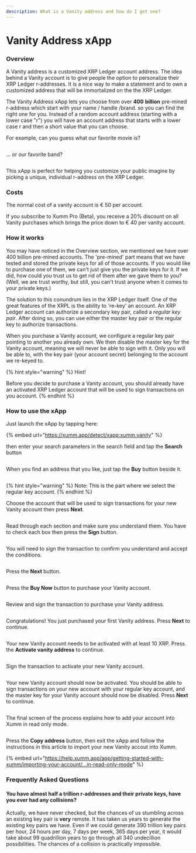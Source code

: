 ```yaml
---
description: What is a Vanity address and how do I get one?
---
```


# Vanity Address xApp

### Overview

A Vanity address is a customized XRP Ledger account address.  The idea behind a Vanity account is to give people the option to personalize their XRP Ledger r-addresses. It is a nice way to make a statement and to own a customized address that will be immortalized on the the XRP Ledger.

The Vanity Address xApp lets you choose from over **400** **billion** pre-mined r-address which start with your name / handle /brand. so you can find the right one for you. Instead of a random account address (starting with a lower case "r") you will have an account address that starts with a lower case r and then a short value that you can choose.

For example, can you guess what our favorite movie is?

<figure><img src="../../.gitbook/assets/image (2) (1) (1) (1).png" alt=""><figcaption></figcaption></figure>

... or our favorite band?

<figure><img src="../../.gitbook/assets/image (1) (1) (1) (1) (1) (1).png" alt=""><figcaption></figcaption></figure>

This xApp is perfect for helping you customize your public imagine by picking a unique, individual r-address on the XRP Ledger.

### Costs

The normal cost of a vanity account is € 50 per account.&#x20;

If you subscribe to Xumm Pro (Beta), you receive a 20% discount on all Vanity purchases which brings the price down to € 40 per vanity account.

### How it works

You may have noticed in the Overview section, we mentioned we have over 400 billion pre-mined accounts. The 'pre-mined' part means that we have tested and stored the private keys for all of those accounts.  If you would like to purchase one of them, we can't just give you the private keys for it. If we did, how could you trust us to get rid of them after we gave them to you? (Well, we are trust worthy, but still, you can't trust anyone when it comes to your private keys.)

The solution to this conundrum lies in the XRP Ledger itself. One of the great features of the XRPL is the ability to 're-key' an account. An XRP Ledger account can authorize a secondary key pair, called a _regular key pair_. After doing so, you can use either the master key pair or the regular key to authorize transactions.&#x20;

When you purchase a Vanity account, we configure a regular key pair pointing to another you already own. We then disable the master key for the Vanity account, meaning we will never be able to sign with it. Only you will be able to, with the key pair (your account secret) belonging to the account we re-keyed to.



{% hint style="warning" %}
Hint!&#x20;

Before you decide to purchase a Vanity account, you should already have an activated XRP Ledger account that will be used to sign transactions on you account.
{% endhint %}

### &#x20;How to use the xApp

Just launch the xApp by tapping here:

{% embed url="https://xumm.app/detect/xapp:xumm.vanity" %}

then enter your search parameters in the search field and tap the **Search** button

<figure><img src="../../.gitbook/assets/image (3) (1) (1).png" alt=""><figcaption></figcaption></figure>

When you find an address that you like, just tap the **Buy** button beside it.

<figure><img src="../../.gitbook/assets/image (4) (1).png" alt=""><figcaption></figcaption></figure>



{% hint style="warning" %}
Note: This is the part where we select the regular key account.
{% endhint %}

Choose the account that will be used to sign transactions for your new Vanity account then press **Next**.

<figure><img src="../../.gitbook/assets/image (1) (1) (1) (1) (1).png" alt=""><figcaption></figcaption></figure>

Read through each section and make sure you understand them. You have to check each box then press the **Sign** button.

<figure><img src="../../.gitbook/assets/image (1) (1) (1) (1).png" alt=""><figcaption></figcaption></figure>

You will need to sign the transaction to confirm you understand and accept the conditions.

<figure><img src="../../.gitbook/assets/image (35).png" alt=""><figcaption></figcaption></figure>

Press the **Next** button.

<figure><img src="../../.gitbook/assets/image (1) (1) (1).png" alt=""><figcaption></figcaption></figure>

Press the **Buy Now** button to purchase your Vanity account.&#x20;

<figure><img src="../../.gitbook/assets/image (2) (1).png" alt=""><figcaption></figcaption></figure>

Review and sign the transaction to purchase your Vanity address.

<figure><img src="../../.gitbook/assets/image (36).png" alt=""><figcaption></figcaption></figure>

Congratulations! You just purchased your first Vanity address. Press **Next** to continue.

<figure><img src="../../.gitbook/assets/image (37).png" alt=""><figcaption></figcaption></figure>

Your new Vanity account needs to be activated with at least 10 XRP. Press the **Activate vanity address** to continue.

<figure><img src="../../.gitbook/assets/image (38).png" alt=""><figcaption></figcaption></figure>

Sign the transaction to activate your new Vanity account.

<figure><img src="../../.gitbook/assets/image (39).png" alt=""><figcaption></figcaption></figure>

Your new Vanity account should now be activated. You should be able to sign transactions on your new account with your regular key account, and the master key for your Vanity account should now be disabled. Press **Next** to continue.

<figure><img src="../../.gitbook/assets/image (41).png" alt=""><figcaption></figcaption></figure>

The final screen of the process explains how to add your account into Xumm in read only mode.

<figure><img src="../../.gitbook/assets/image (42).png" alt=""><figcaption></figcaption></figure>

Press the **Copy address** button, then exit the xApp and follow the instructions in this article to import your new Vanity accout into Xumm.

{% embed url="https://help.xumm.app/app/getting-started-with-xumm/importing-your-account/...in-read-only-mode" %}

### Frequently Asked Questions

#### You have almost half a trillion r-addresses and their private keys, have you ever had any collisions?

Actually, we have never checked, but the chances of us stumbling across an existing key pair is **very** remote. It has taken us years to generate the existing key pairs we have. Even if we could generate 390 trillion key pairs per hour, 24 hours per day, 7 days per week, 365 days per year, it would take about 99 quadrillion years to go through all 340 undecillion possibilities. The chances of a collision is practically impossible.&#x20;
